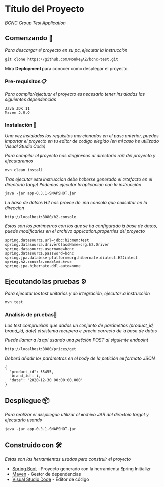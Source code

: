 # Título del Proyecto

_BCNC Group Test Application_

## Comenzando 🚀

_Para descargar el proyecto en su pc, ejecutar la instrucción_

```
git clone https://github.com/MonkeyAZ/bcnc-test.git
```

Mira **Deployment** para conocer como desplegar el proyecto.

### Pre-requisitos 📋

_Para compilar/ejectuar el proyecto es necesario tener instaladas las siguientes dependencias_

```
Java JDK 11
Maven 3.8.6
```

### Instalación 🔧

_Una vez instalados los requisitos mencionados en el paso anterior, puedes importar el proyecto en tu editor de codigo elegido (en mi caso he utilizado Visual Studio Code)_

_Para compilar el proyecto nos dirigiremos al directorio raiz del proyecto y ejecutaremos_

```
mvn clean install
```

_Tras ejecutar esta instruccion debe haberse generado el artefacto en el directorio target_
_Podemos ejecutar la aplicación con la instrucción_

```
java -jar app-0.0.1-SNAPSHOT.jar
```

_La base de datsos H2 nos provee de una consola que consultar en la direccion_

```
http://localhost:8080/h2-console
```

_Estos son los parámetros con los que se ha configurado la base de datos, puede modificarlos en el archivo application.properties del proyecto_

```
spring.datasource.url=jdbc:h2:mem:test
spring.datasource.driverClassName=org.h2.Driver
spring.datasource.username=bcnc
spring.datasource.password=bcnc
spring.jpa.database-platform=org.hibernate.dialect.H2Dialect
spring.h2.console.enabled=true
spring.jpa.hibernate.ddl-auto=none

```

## Ejecutando las pruebas ⚙️

_Para ejecutar los test unitarios y de integración, ejecutar la instrucción_

```
mvn test
```

### Analisis de pruebas🔩

_Los test comprueban que dados un conjunto de parámetros (product_id, brand_id, date) el sistema recupera el precio correcto de la base de datos_

_Puede llamar a la api usando una petición POST al siguiente endpoint_

```
http://localhost:8080/prices/get
```

_Deberá añadir los parámetros en el body de la petición en formato JSON_

```
{
  "product_id": 35455,
  "brand_id": 1,
  "date": "2020-12-30 00:00:00.000"
}
```

## Despliegue 📦

_Para realizar el despliegue utilizar el archivo JAR del directoio target y ejecutarlo usando_

```
java -jar app-0.0.1-SNAPSHOT.jar
```

## Construido con 🛠️

_Estas son las herramientas usadas para construir el proyecto_

- [Spring Boot](https://start.spring.io) - Proyecto generado con la herramienta Spring Initializr
- [Maven](https://maven.apache.org/) - Gestor de dependencias
- [Visual Studio Code](https://code.visualstudio.com) - Editor de código

